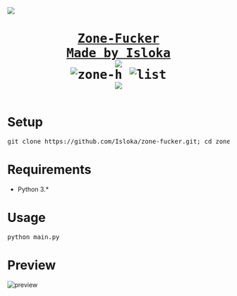 <a href="https://www.youtube.com/watch?v=dQw4w9WgXcQ"><pre><img src="https://user-images.githubusercontent.com/73097560/115834477-dbab4500-a447-11eb-908a-139a6edaec5c.gif"><h1 align="center">Zone-Fucker
Made by Isloka
<a href="https://www.youtube.com/watch?v=dQw4w9WgXcQ"><img src="https://user-images.githubusercontent.com/73097560/115834477-dbab4500-a447-11eb-908a-139a6edaec5c.gif"></a>
![zone-h](https://media.discordapp.net/attachments/886022101880934450/913893849003360267/unknown.png)
![list](https://media.discordapp.net/attachments/886022101880934450/913893198844264458/unknown.png)
<img src="https://user-images.githubusercontent.com/73097560/115834477-dbab4500-a447-11eb-908a-139a6edaec5c.gif"></pre>

# Setup
<pre>git clone https://github.com/Isloka/zone-fucker.git; cd zone-fucker</pre>
# Requirements
- Python 3.*
# Usage
<pre>python main.py</pre>
# Preview
![preview](https://media.discordapp.net/attachments/886022101880934450/913891805819445328/unknown.png)
